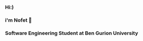 ### Hi:) 
### i'm Nofet 👋

### Software Engineering Student at Ben Gurion University



<!--
**nofetd/nofetd** is a ✨ _special_ ✨ repository because its `README.md` (this file) appears on your GitHub profile.

Here are some ideas to get you started:

### 🔭 I’m currently working on new programming projects.
### 👯 Always looking forward to enrich my programming and technical knowledge:)



-->
